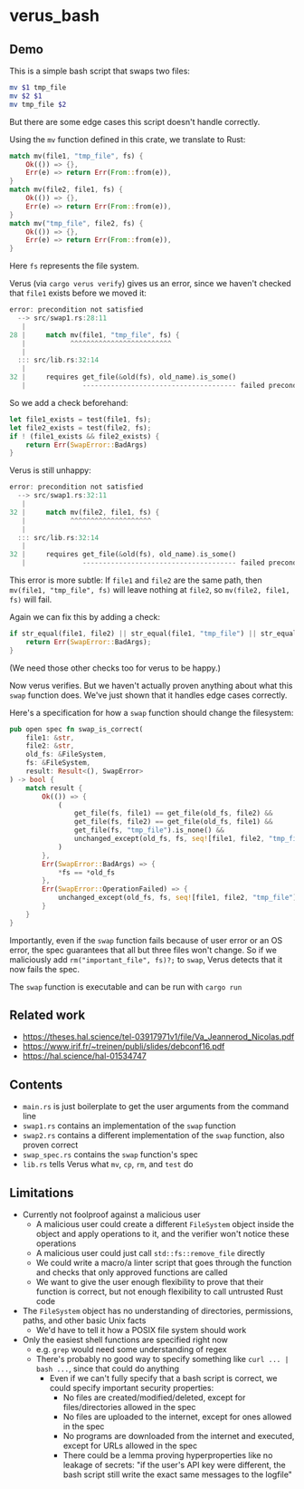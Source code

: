 # verus_bash

## Demo

This is a simple bash script that swaps two files:

```bash
mv $1 tmp_file
mv $2 $1
mv tmp_file $2
```

But there are some edge cases this script doesn't handle correctly.

Using the `mv` function defined in this crate,
we translate to Rust:

```rust
match mv(file1, "tmp_file", fs) {
    Ok(()) => {},
    Err(e) => return Err(From::from(e)),
}
match mv(file2, file1, fs) {
    Ok(()) => {},
    Err(e) => return Err(From::from(e)),
}
match mv("tmp_file", file2, fs) {
    Ok(()) => {},
    Err(e) => return Err(From::from(e)),
}
```

Here `fs` represents the file system.

Verus (via `cargo verus verify`) gives us an error, since we haven't checked that `file1` exists before we moved it:

```rust
error: precondition not satisfied
  --> src/swap1.rs:28:11
   |
28 |     match mv(file1, "tmp_file", fs) {
   |           ^^^^^^^^^^^^^^^^^^^^^^^^^
   |
  ::: src/lib.rs:32:14
   |
32 |     requires get_file(&old(fs), old_name).is_some()
   |              -------------------------------------- failed precondition
```

So we add a check beforehand:

```rust
let file1_exists = test(file1, fs);
let file2_exists = test(file2, fs);
if ! (file1_exists && file2_exists) {
    return Err(SwapError::BadArgs)
}
```

Verus is still unhappy:

```rust
error: precondition not satisfied
  --> src/swap1.rs:32:11
   |
32 |     match mv(file2, file1, fs) {
   |           ^^^^^^^^^^^^^^^^^^^^
   |
  ::: src/lib.rs:32:14
   |
32 |     requires get_file(&old(fs), old_name).is_some()
   |              -------------------------------------- failed precondition
```

This error is more subtle: If `file1` and `file2` are the same path,
then `mv(file1, "tmp_file", fs)` will leave nothing at `file2`,
so `mv(file2, file1, fs)` will fail.

Again we can fix this by adding a check:

```rust
if str_equal(file1, file2) || str_equal(file1, "tmp_file") || str_equal(file2, "tmp_file") {
    return Err(SwapError::BadArgs);
}
```

(We need those other checks too for verus to be happy.)

Now verus verifies. But we haven't actually proven anything about what this `swap` function does.
We've just shown that it handles edge cases correctly.

Here's a specification for how a `swap` function should change the filesystem:

```rust
pub open spec fn swap_is_correct(
    file1: &str,
    file2: &str,
    old_fs: &FileSystem,
    fs: &FileSystem,
    result: Result<(), SwapError>
) -> bool {
    match result {
        Ok(()) => {
            (
                get_file(fs, file1) == get_file(old_fs, file2) &&
                get_file(fs, file2) == get_file(old_fs, file1) &&
                get_file(fs, "tmp_file").is_none() &&
                unchanged_except(old_fs, fs, seq![file1, file2, "tmp_file"])
            )
        },
        Err(SwapError::BadArgs) => {
            *fs == *old_fs
        },
        Err(SwapError::OperationFailed) => {
            unchanged_except(old_fs, fs, seq![file1, file2, "tmp_file"])
        }
    }
}
```

Importantly, even if the `swap` function fails because of user error or an
OS error, the spec guarantees that all but three files won't change.
So if we maliciously add `rm("important_file", fs)?;` to `swap`, Verus detects that it now fails the spec.

The `swap` function is executable and can be run with `cargo run`

## Related work

- https://theses.hal.science/tel-03917971v1/file/Va_Jeannerod_Nicolas.pdf
- https://www.irif.fr/~treinen/publi/slides/debconf16.pdf
- https://hal.science/hal-01534747

## Contents

- `main.rs` is just boilerplate to get the user arguments from the command line
- `swap1.rs` contains an implementation of the `swap` function
- `swap2.rs` contains a different implementation of the `swap` function, also proven correct
- `swap_spec.rs` contains the `swap` function's spec
- `lib.rs` tells Verus what `mv`, `cp`, `rm`, and `test` do

## Limitations

- Currently not foolproof against a malicious user
  - A malicious user could create a different `FileSystem` object inside the object and apply operations to it, and the verifier won't notice these operations
  - A malicious user could just call `std::fs::remove_file` directly
  - We could write a macro/a linter script that goes through the function and checks that only approved functions are called
  - We want to give the user enough flexibility to prove that their function is correct, but not enough flexibility to call untrusted Rust code
- The `FileSystem` object has no understanding of directories, permissions, paths, and other basic Unix facts
  - We'd have to tell it how a POSIX file system should work
- Only the easiest shell functions are specified right now
  - e.g. `grep` would need some understanding of regex
  - There's probably no good way to specify something like `curl ... | bash ...`, since that could do anything
    - Even if we can't fully specify that a bash script is correct, we could specify important security properties:
      - No files are created/modified/deleted, except for files/directories allowed in the spec
      - No files are uploaded to the internet, except for ones allowed in the spec
      - No programs are downloaded from the internet and executed, except for URLs allowed in the spec
      - There could be a lemma proving hyperproperties like no leakage of secrets: "if the user's API key were different, the bash script still write the exact same messages to the logfile"
